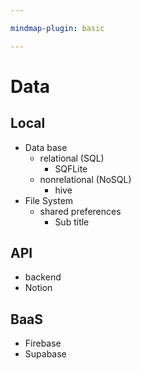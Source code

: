 ```yaml
---

mindmap-plugin: basic

---
```


# Data

## Local
- Data base
	- relational (SQL)
		- SQFLite
	- nonrelational (NoSQL)
		- hive
- File System
	- shared preferences
		- Sub title

## API
- backend
- Notion

## BaaS
- Firebase
- Supabase